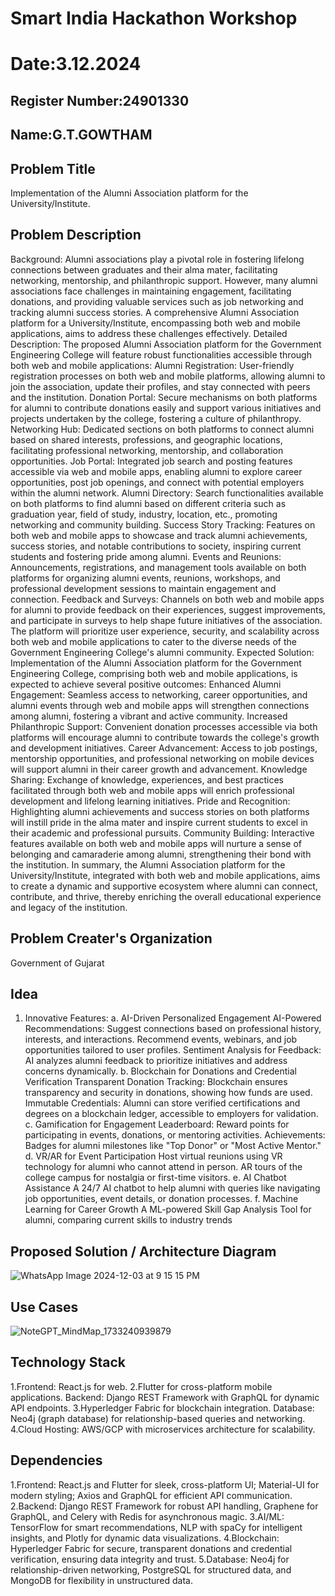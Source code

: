 # Smart India Hackathon Workshop
# Date:3.12.2024
## Register Number:24901330
## Name:G.T.GOWTHAM
## Problem Title
Implementation of the Alumni Association platform for the University/Institute.
## Problem Description
Background: Alumni associations play a pivotal role in fostering lifelong connections between graduates and their alma mater, facilitating networking, mentorship, and philanthropic support. However, many alumni associations face challenges in maintaining engagement, facilitating donations, and providing valuable services such as job networking and tracking alumni success stories. A comprehensive Alumni Association platform for a University/Institute, encompassing both web and mobile applications, aims to address these challenges effectively. Detailed Description: The proposed Alumni Association platform for the Government Engineering College will feature robust functionalities accessible through both web and mobile applications: Alumni Registration: User-friendly registration processes on both web and mobile platforms, allowing alumni to join the association, update their profiles, and stay connected with peers and the institution. Donation Portal: Secure mechanisms on both platforms for alumni to contribute donations easily and support various initiatives and projects undertaken by the college, fostering a culture of philanthropy. Networking Hub: Dedicated sections on both platforms to connect alumni based on shared interests, professions, and geographic locations, facilitating professional networking, mentorship, and collaboration opportunities. Job Portal: Integrated job search and posting features accessible via web and mobile apps, enabling alumni to explore career opportunities, post job openings, and connect with potential employers within the alumni network. Alumni Directory: Search functionalities available on both platforms to find alumni based on different criteria such as graduation year, field of study, industry, location, etc., promoting networking and community building. Success Story Tracking: Features on both web and mobile apps to showcase and track alumni achievements, success stories, and notable contributions to society, inspiring current students and fostering pride among alumni. Events and Reunions: Announcements, registrations, and management tools available on both platforms for organizing alumni events, reunions, workshops, and professional development sessions to maintain engagement and connection. Feedback and Surveys: Channels on both web and mobile apps for alumni to provide feedback on their experiences, suggest improvements, and participate in surveys to help shape future initiatives of the association. The platform will prioritize user experience, security, and scalability across both web and mobile applications to cater to the diverse needs of the Government Engineering College's alumni community. Expected Solution: Implementation of the Alumni Association platform for the Government Engineering College, comprising both web and mobile applications, is expected to achieve several positive outcomes: Enhanced Alumni Engagement: Seamless access to networking, career opportunities, and alumni events through web and mobile apps will strengthen connections among alumni, fostering a vibrant and active community. Increased Philanthropic Support: Convenient donation processes accessible via both platforms will encourage alumni to contribute towards the college's growth and development initiatives. Career Advancement: Access to job postings, mentorship opportunities, and professional networking on mobile devices will support alumni in their career growth and advancement. Knowledge Sharing: Exchange of knowledge, experiences, and best practices facilitated through both web and mobile apps will enrich professional development and lifelong learning initiatives. Pride and Recognition: Highlighting alumni achievements and success stories on both platforms will instill pride in the alma mater and inspire current students to excel in their academic and professional pursuits. Community Building: Interactive features available on both web and mobile apps will nurture a sense of belonging and camaraderie among alumni, strengthening their bond with the institution. In summary, the Alumni Association platform for the University/Institute, integrated with both web and mobile applications, aims to create a dynamic and supportive ecosystem where alumni can connect, contribute, and thrive, thereby enriching the overall educational experience and legacy of the institution.
## Problem Creater's Organization
Government of Gujarat

## Idea
1. Innovative Features:
a. AI-Driven Personalized Engagement
AI-Powered Recommendations:
Suggest connections based on professional history, interests, and interactions.
Recommend events, webinars, and job opportunities tailored to user profiles.
Sentiment Analysis for Feedback:
AI analyzes alumni feedback to prioritize initiatives and address concerns dynamically.
b. Blockchain for Donations and Credential Verification
Transparent Donation Tracking:
Blockchain ensures transparency and security in donations, showing how funds are used.
Immutable Credentials:
Alumni can store verified certifications and degrees on a blockchain ledger, accessible to employers for validation.
c. Gamification for Engagement
Leaderboard: Reward points for participating in events, donations, or mentoring activities.
Achievements: Badges for alumni milestones like "Top Donor" or "Most Active Mentor."
d. VR/AR for Event Participation
Host virtual reunions using VR technology for alumni who cannot attend in person.
AR tours of the college campus for nostalgia or first-time visitors.
e. AI Chatbot Assistance
A 24/7 AI chatbot to help alumni with queries like navigating job opportunities, event details, or donation processes.
f. Machine Learning for Career Growth
A ML-powered Skill Gap Analysis Tool for alumni, comparing current skills to industry trends 

## Proposed Solution / Architecture Diagram
![WhatsApp Image 2024-12-03 at 9 15 15 PM](https://github.com/user-attachments/assets/2b8f7558-c36d-41aa-bcab-f9498dcd612f)


## Use Cases
![NoteGPT_MindMap_1733240939879](https://github.com/user-attachments/assets/79290819-bf9c-4af2-a39b-e6abbffbee74)


## Technology Stack
1.Frontend:
React.js for web.
2.Flutter for cross-platform mobile applications.
Backend:
Django REST Framework with GraphQL for dynamic API endpoints.
3.Hyperledger Fabric for blockchain integration.
Database:
Neo4j (graph database) for relationship-based queries and networking.
4.Cloud Hosting:
AWS/GCP with microservices architecture for scalability.

## Dependencies
1.Frontend: React.js and Flutter for sleek, cross-platform UI; Material-UI for modern styling; Axios and GraphQL for efficient API communication.
2.Backend: Django REST Framework for robust API handling, Graphene for GraphQL, and Celery with Redis for asynchronous magic.
3.AI/ML: TensorFlow for smart recommendations, NLP with spaCy for intelligent insights, and Plotly for dynamic data visualizations.
4.Blockchain: Hyperledger Fabric for secure, transparent donations and credential verification, ensuring data integrity and trust.
5.Database: Neo4j for relationship-driven networking, PostgreSQL for structured data, and MongoDB for flexibility in unstructured data.
